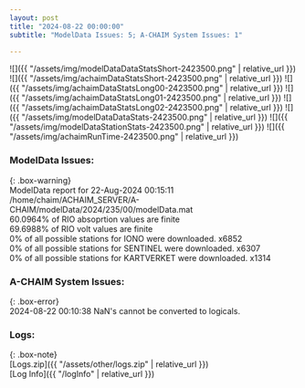 ```yaml
---
layout: post
title: "2024-08-22 00:00:00"
subtitle: "ModelData Issues: 5; A-CHAIM System Issues: 1"

---
```


![]({{ "/assets/img/modelDataDataStatsShort-2423500.png" | relative_url }})
![]({{ "/assets/img/achaimDataStatsShort-2423500.png" | relative_url }})
![]({{ "/assets/img/achaimDataStatsLong00-2423500.png" | relative_url }})
![]({{ "/assets/img/achaimDataStatsLong01-2423500.png" | relative_url }})
![]({{ "/assets/img/achaimDataStatsLong02-2423500.png" | relative_url }})
![]({{ "/assets/img/modelDataDataStats-2423500.png" | relative_url }})
![]({{ "/assets/img/modelDataStationStats-2423500.png" | relative_url }})
![]({{ "/assets/img/achaimRunTime-2423500.png" | relative_url }})


### ModelData Issues:  
  
{: .box-warning}  
 ModelData report for 22-Aug-2024 00:15:11   
 /home/chaim/ACHAIM_SERVER/A-CHAIM/modelData/2024/235/00/modelData.mat   
 60.0964% of RIO absoprtion values are finite   
 69.6988% of RIO volt values are finite   
 0% of all possible stations for IONO were downloaded. x6852   
 0% of all possible stations for SENTINEL were downloaded. x6307   
 0% of all possible stations for KARTVERKET were downloaded. x1314   
  
### A-CHAIM System Issues:  
  
{: .box-error}  
2024-08-22 00:10:38 NaN's cannot be converted to logicals.  

### Logs:  
  
{: .box-note}  
[Logs.zip]({{ "/assets/other/logs.zip" | relative_url }})  
[Log Info]({{ "/logInfo" | relative_url }})  
